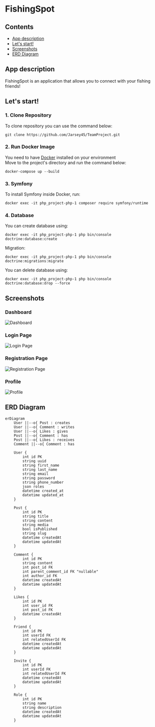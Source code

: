 # FishingSpot

## Contents
- [App description](#app-description)
- [Let's start!](#lets-start)
- [Screenshots](#screenshots)
- [ERD Diagram](#erd-diagram)







## App description
FishingSpot is an application that allows you to connect with your fishing friends!

## Let's start!

### 1. Clone Repository
To clone repository you can use the command below:
```shell
git clone https://github.com/Jarsey45/TeamProject.git
```

### 2. Run Docker Image
You need to have [Docker](https://www.docker.com/) installed on your environment  
Move to the project's directory and run the command below:

```shell
docker-compose up --build
```


### 3. Symfony
To install Symfony inside Docker, run:

```shell
docker exec -it php_project-php-1 composer require symfony/runtime
```

### 4. Database

You can create database using:
```shell
docker exec -it php_project-php-1 php bin/console doctrine:database:create
```

Migration:
```shell
docker exec -it php_project-php-1 php bin/console doctrine:migrations:migrate
```

You can delete database using:
```shell
docker exec -it php_project-php-1 php bin/console doctrine:database:drop --force
```






## Screenshots

### Dashboard

![Dashboard](https://i.imgur.com/W9mgyqR.png)

### Login Page
![Login Page](https://i.imgur.com/gLyvfaM.png)

### Registration Page
![Registration Page](https://i.imgur.com/Ahmy9M4.png) 


### Profile
![Profile](https://i.imgur.com/cexrrxz.png) 


## ERD Diagram

```mermaid
erDiagram
    User ||--o{ Post : creates
    User ||--o{ Comment : writes
    User ||--o{ Likes : gives
    Post ||--o{ Comment : has
    Post ||--o{ Likes : receives
    Comment ||--o{ Comment : has

    User {
        int id PK
        string uuid
        string first_name
        string last_name
        string email
        string password
        string phone_number
        json roles
        datetime created_at
        datetime updated_at
    }

    Post {
        int id PK
        string title
        string content
        string media
        bool isPublished
        string slug
        datetime createdAt
        datetime updatedAt
    }

    Comment {
        int id PK
        string content
        int post_id FK
        int parent_comment_id FK "nullable"
        int author_id FK
        datetime createdAt
        datetime updatedAt
    }

    Likes {
        int id PK
        int user_id FK
        int post_id FK
        datetime createdAt
    }

    Friend {
        int id PK
        int userId FK
        int relatedUserId FK
        datetime createdAt
        datetime updatedAt
    }

    Invite {
        int id PK
        int userId FK
        int relatedUserId FK
        datetime createdAt
        datetime updatedAt
    }

    Role {
        int id PK
        string name
        string description
        datetime createdAt
        datetime updatedAt
    }
```

